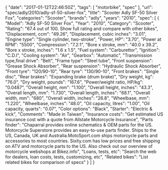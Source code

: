 {
    "date": "2017-01-12T22:46:50Z",
    "tags": [
        "motorbike",
        "spec"
    ],
    "url": "spec\/adly\/2010\/adly-sf-50-silver-fox",
    "title": "Scooter Adly SF-50 Silver Fox",
    "categories": "Scooter",
    "brands": "adly",
    "years": "2010",
    "spec": [
        {
            "Model": "Adly SF-50 Silver Fox",
            "Year": "2010",
            "Category": "Scooter",
            "Rating": "67.4 out of 100. Show full rating and compare with other bikes",
            "Displacement, ccm": "49.26",
            "Displacement, cubic inches": "3.01",
            "Engine type": "Single cylinder, two-stroke",
            "Power, HP": "3.70",
            "Power at RPM": "5500",
            "Compression": "7.2:1",
            "Bore x stroke, mm": "40.0 x 39.2",
            "Bore x stroke, inches": "1.6 x 1.5",
            "Fuel system": "Carburettor",
            "Ignition": "C.D.I",
            "Cooling system": "Air",
            "Gearbox": "Automatic",
            "Transmission type,final drive": "Belt",
            "Frame type": "Steel tube",
            "Front suspension": "Grease Shock Absorber",
            "Rear suspension": "Hydraulic Shock Absorber",
            "Front tyre": "120\/90-10",
            "Rear tyre": "130\/90-10",
            "Front brakes": "Single disc",
            "Rear brakes": "Expanding brake (drum brake)",
            "Dry weight, kg": "76.0",
            "Dry weight, pounds": "167.6",
            "Power\/weight ratio, HP\/kg": "0.0487",
            "Overall height, mm": "1.100",
            "Overall height, inches": "43.3",
            "Overall length, mm": "1.730",
            "Overall length, inches": "68.1",
            "Overall width, mm": "680",
            "Overall width, inches": "26.8",
            "Wheelbase, mm": "1.220",
            "Wheelbase, inches": "48.0",
            "Oil capacity, litres": "1.00",
            "Oil capacity, quarts": "0.07",
            "Color options": "Black",
            "Starter": "Electric & kick",
            "Comments": "Made in Taiwan",
            "Insurance costs": "Get estimated US insurance cost with a quote from Allstate Motorcycle Insurance",
            "Parts finder": "Chaparral provides online schematics & OEM parts for the US.   Motorcycle Superstore provides an easy-to-use parts finder. Ships to the US, Canada, UK and Australia.MotoSport.com ships motorcycle parts and accessories to most countries.    Sixity.com has low prices and free shipping on ATV and motorcycle parts to the US. Also check out our overview of motorcycle webshops at Bikez.info",
            "Loans, tests, etc": "Search the web for dealers, loan costs, tests, customizing, etc",
            "Related bikes": "List related bikes for comparison of specs"
        }
    ]
}